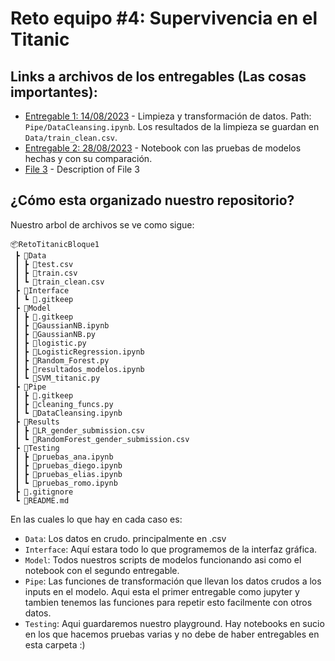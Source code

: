 # Reto equipo #4: Supervivencia en el Titanic

## Links a archivos de los entregables (Las cosas importantes):

- [Entregable 1: 14/08/2023](Pipe/DataCleansing.ipynb) - Limpieza y transformación de datos. Path: `Pipe/DataCleansing.ipynb`. Los resultados de la limpieza se guardan en `Data/train_clean.csv`.
- [Entregable 2: 28/08/2023](Model/resultados_modelos.ipynb) - Notebook con las pruebas de modelos hechas y con su comparación. 
- [File 3](./path/to/file3.ext) - Description of File 3

## ¿Cómo esta organizado nuestro repositorio?
Nuestro arbol de archivos se ve como sigue:
```
📦RetoTitanicBloque1
 ┣ 📂Data
 ┃ ┣ 📜test.csv
 ┃ ┣ 📜train.csv
 ┃ ┗ 📜train_clean.csv
 ┣ 📂Interface
 ┃ ┗ 📜.gitkeep
 ┣ 📂Model
 ┃ ┣ 📜.gitkeep
 ┃ ┣ 📜GaussianNB.ipynb
 ┃ ┣ 📜GaussianNB.py
 ┃ ┣ 📜logistic.py
 ┃ ┣ 📜LogisticRegression.ipynb
 ┃ ┣ 📜Random_Forest.py
 ┃ ┣ 📜resultados_modelos.ipynb
 ┃ ┗ 📜SVM_titanic.py
 ┣ 📂Pipe
 ┃ ┣ 📜.gitkeep
 ┃ ┣ 📜cleaning_funcs.py
 ┃ ┗ 📜DataCleansing.ipynb
 ┣ 📂Results
 ┃ ┣ 📜LR_gender_submission.csv
 ┃ ┗ 📜RandomForest_gender_submission.csv
 ┣ 📂Testing
 ┃ ┣ 📜pruebas_ana.ipynb
 ┃ ┣ 📜pruebas_diego.ipynb
 ┃ ┣ 📜pruebas_elias.ipynb
 ┃ ┗ 📜pruebas_romo.ipynb
 ┣ 📜.gitignore
 ┗ 📜README.md
```
En las cuales lo que hay en cada caso es:
 - `Data`: Los datos en crudo. principalmente en .csv
 - `Interface`: Aquí estara todo lo que programemos de la interfaz gráfica.
 - `Model`: Todos nuestros scripts de modelos funcionando asi como el notebook con el segundo entregable.
 - `Pipe`: Las funciones de transformación que llevan los datos crudos a los inputs en el modelo. Aqui esta el primer entregable como jupyter y tambien tenemos las funciones para repetir esto facilmente con otros datos.
 - `Testing`: Aqui guardaremos nuestro playground. Hay notebooks en sucio en los que hacemos pruebas varias y no debe de haber entregables en esta carpeta :)

